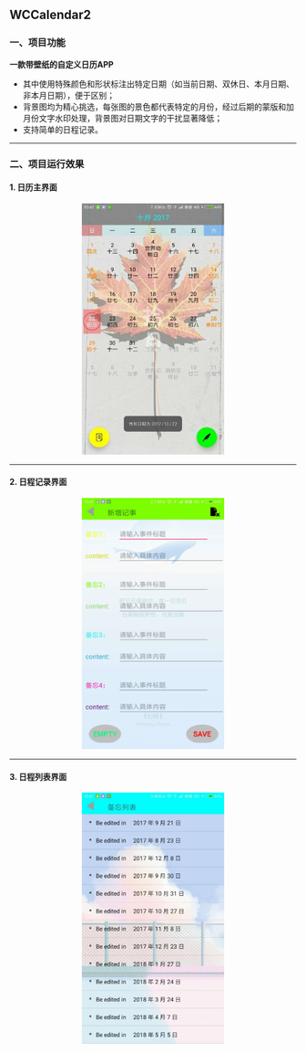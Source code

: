 ## WCCalendar2

### 一、项目功能

**一款带壁纸的自定义日历APP**

* 其中使用特殊颜色和形状标注出特定日期（如当前日期、双休日、本月日期、非本月日期），便于区别；
* 背景图均为精心挑选，每张图的景色都代表特定的月份，经过后期的蒙版和加月份文字水印处理，背景图对日期文字的干扰显著降低；
* 支持简单的日程记录。


***

### 二、项目运行效果

#### 1. 日历主界面

<div align=center>

<img src="https://github.com/Yuziquan/WCCalendar2/blob/master/Screenshots/main_interface.jpg" width=250 height=440 />

</div>

***

#### 2.  日程记录界面

<div align=center> 

<img src="https://github.com/Yuziquan/WCCalendar2/blob/master/Screenshots/schedule_record.jpg" width=250 height=440 />

</div>

***

#### 3. 日程列表界面

<div align=center> 

<img src="https://github.com/Yuziquan/WCCalendar2/blob/master/Screenshots/schedule_display.jpg" width=250 height=440 />

</div>



